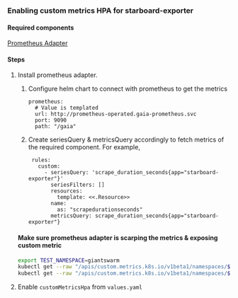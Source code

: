 ### Enabling custom metrics HPA for starboard-exporter

#### Required components

[Prometheus Adapter](https://github.com/kubernetes-sigs/prometheus-adapter)

#### Steps

1. Install prometheus adapter.
    1. Configure helm chart to connect with prometheus to get the metrics
        ```
        prometheus:
          # Value is templated
          url: http://prometheus-operated.gaia-prometheus.svc
          port: 9090
          path: "/gaia"
        ```
    2. Create seriesQuery & metricsQuery accordingly to fetch metrics of the required component. For example,
        ```
         rules:
           custom:
             - seriesQuery: 'scrape_duration_seconds{app="starboard-exporter"}'
               seriesFilters: []
               resources:
                 template: <<.Resource>>
               name:
                 as: "scrapedurationseconds"
               metricsQuery: scrape_duration_seconds{app="starboard-exporter"}
        ```

    #### Make sure prometheus adapter is scarping the metrics & exposing custom metric

    ```bash
    export TEST_NAMESPACE=giantswarm
    kubectl get --raw "/apis/custom.metrics.k8s.io/v1beta1/namespaces/$TEST_NAMESPACE/pods/*/scrapedurationseconds" 
    kubectl get --raw "/apis/custom.metrics.k8s.io/v1beta1/namespaces/$TEST_NAMESPACE/services/*/scrapedurationseconds" | jq -r .
    ```

2. Enable `customMetricsHpa` from `values.yaml`
